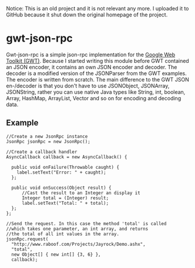 Notice: This is an old project and it is not relevant any more. I uploaded it
to GitHub because it shut down the original homepage of the project.

# gwt-json-rpc

Gwt-json-rpc is a simple json-rpc implementation for the [Google Web Toolkit (GWT)](https://developers.google.com/web-toolkit/). Because I started writing this module before GWT contained an JSON encoder, it contains an own JSON encoder and decoder. The decoder is a modified version of the JSONParser from the GWT examples. The encoder is written from scratch. 
The main difference to the GWT JSON en-/decoder is that you don't have to use JSONObject, JSONArray, JSONString, rather you can use native Java types like String, int, boolean, Array, HashMap, ArrayList, Vector and so on for encoding and decoding data.

## Example
	//Create a new JsonRpc instance
	JsonRpc jsonRpc = new JsonRpc();
	
	//Create a callback handler
	AsyncCallback callback = new AsyncCallback() {
	
	  public void onFailure(Throwable caught) {
	    label.setText("Error: " + caught);
	  };
	
	  public void onSuccess(Object result) {
	      //Cast the result to an Integer an display it
	      Integer total = (Integer) result;
	      label.setText("Total: " + total);
	  };
	};
	
	//Send the request. In this case the method 'total' is called
	//which takes one parameter, an int array, and returns
	//the total of all int values in the array.
	jsonRpc.request(
	  "http://www.raboof.com/Projects/Jayrock/Demo.ashx",
	  "total", 
	  new Object[] { new int[] {3, 6} },
	  callback);